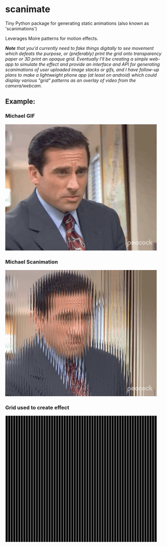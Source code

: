 # scanimate
Tiny Python package for generating static animations (also known as 'scanimations')

Leverages Moire patterns for motion effects.

_**Note** that you'd currently need to fake things digitally to see movement which defeats the purpose, or (preferably) print the grid onto transparency paper or 3D print an opaque grid. Eventually I'll be creating a simple web-app to simulate the effect and provide an interface and API for generating scanimations of user uploaded image stacks or gifs, and I have follow-up plans to make a lightweight phone app (at least on android) which could display various "grid" patterns as an overlay of video from the camera/webcam._


## Example:

### Michael GIF

![The multi-frame source GIF of Michael shrugging](./images/michael.gif)

### Michael Scanimation

![The resulting single-frame Michael Scanimation](./images/michael_scanimation.png)

### Grid used to create effect

![A columnar grid used to create the false motion when moved over top of the scanimation](./images/michael_scanimation_grid.png)